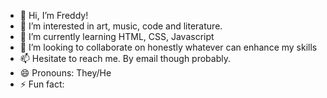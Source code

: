 - 👋 Hi, I’m Freddy!
- 👀 I’m interested in art, music, code and literature.
- 🌱 I’m currently learning HTML, CSS, Javascript
- 💞️ I’m looking to collaborate on honestly whatever can enhance my skills
- 📫 Hesitate to reach me. By email though probably.
- 😄 Pronouns: They/He
- ⚡ Fun fact: 

<!---
fremkins/fremkins is a ✨ special ✨ repository because its `README.md` (this file) appears on your GitHub profile.
You can click the Preview link to take a look at your changes.
--->

